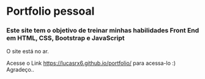 # Portfolio pessoal

### Este site tem o objetivo de treinar minhas habilidades Front End em HTML, CSS, Bootstrap e JavaScript

O site está no ar.

Acesse o Link https://lucasrx6.github.io/portfolio/ para acessa-lo :)
Agradeço..
